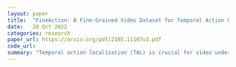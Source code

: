 ```yaml
---
layout: paper
title:  "FineAction: A Fine-Grained Video Dataset for Temporal Action Localization"
date:   20 Oct 2022
categories: research
paper_url: https://arxiv.org/pdf/2105.11107v3.pdf
code_url: 
summary: "Temporal action localization (TAL) is crucial for video understanding but is hindered by benchmarks that rely on coarse action classes, leading to model overfitting and ambiguous annotations. Addressing these issues, we introduce FineAction, a large-scale, fine-grained video dataset with 103K instances across 106 action categories in 17K videos. FineAction offers a diverse, densely annotated dataset with co-occurring actions, posing new challenges for TAL. We evaluated popular localization methods on FineAction, revealing the impact of fine-grained instances on performance, and proposed a baseline method achieving a 13.17% mAP. FineAction aims to propel TAL research forward and is accessible online."
---
```


